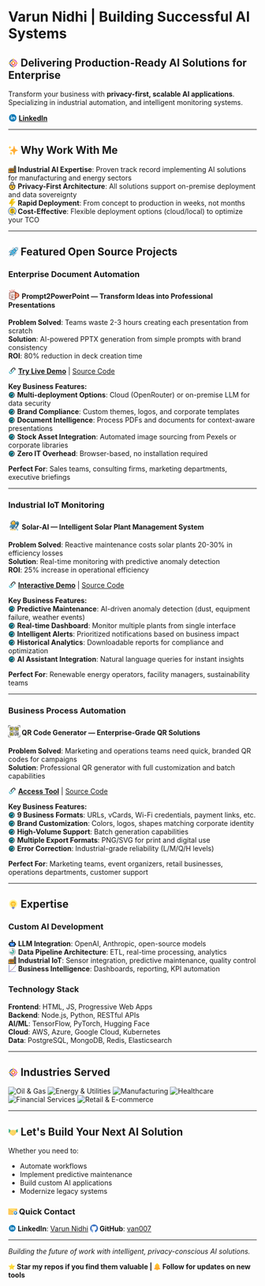 # Varun Nidhi | Building Successful AI Systems

## <img src="assets/readme-icons/target.svg" width="20" height="20" style="vertical-align: -3px;"> Delivering Production-Ready AI Solutions for Enterprise

Transform your business with **privacy-first, scalable AI applications**. Specializing in industrial automation, and intelligent monitoring systems.

**<img src="assets/readme-icons/linkedin.svg" width="18" height="18" style="vertical-align: -3px;"> <a href="https://www.linkedin.com/in/varunnidhi" target="_blank" rel="noopener noreferrer">LinkedIn</a>**

---

## <img src="assets/readme-icons/sparkle.svg" width="20" height="20" style="vertical-align: -3px;"> Why Work With Me

**<img src="assets/readme-icons/factory.svg" width="16" height="16" style="vertical-align: -2px;"> Industrial AI Expertise**: Proven track record implementing AI solutions for manufacturing and energy sectors  
**<img src="assets/readme-icons/lock.svg" width="16" height="16" style="vertical-align: -2px;"> Privacy-First Architecture**: All solutions support on-premise deployment and data sovereignty  
**<img src="assets/readme-icons/lightning.svg" width="16" height="16" style="vertical-align: -2px;"> Rapid Deployment**: From concept to production in weeks, not months  
**<img src="assets/readme-icons/dollar.svg" width="16" height="16" style="vertical-align: -2px;"> Cost-Effective**: Flexible deployment options (cloud/local) to optimize your TCO  

---

## <img src="assets/readme-icons/rocket.svg" width="20" height="20" style="vertical-align: -3px;"> Featured Open Source Projects

### **Enterprise Document Automation**
#### <img src="https://raw.githubusercontent.com/van007/Prompt2Powerpoint/543b8d271e387f5e77a322603eb088435ceaceca/assets/icon.png" width="24" height="24" style="vertical-align: -4px;"> Prompt2PowerPoint — Transform Ideas into Professional Presentations

**Problem Solved**: Teams waste 2-3 hours creating each presentation from scratch  
**Solution**: AI-powered PPTX generation from simple prompts with brand consistency  
**ROI**: 80% reduction in deck creation time

<img src="assets/readme-icons/link.svg" width="16" height="16" style="vertical-align: -2px;"> **<a href="https://van007.github.io/Prompt2Powerpoint/" target="_blank" rel="noopener noreferrer">Try Live Demo</a>** | <a href="https://github.com/van007/Prompt2Powerpoint" target="_blank" rel="noopener noreferrer">Source Code</a>

**Key Business Features:**  
<img src="assets/readme-icons/check.svg" width="14" height="14" style="vertical-align: -2px;"> **Multi-deployment Options**: Cloud (OpenRouter) or on-premise LLM for data security  
<img src="assets/readme-icons/check.svg" width="14" height="14" style="vertical-align: -2px;"> **Brand Compliance**: Custom themes, logos, and corporate templates  
<img src="assets/readme-icons/check.svg" width="14" height="14" style="vertical-align: -2px;"> **Document Intelligence**: Process PDFs and documents for context-aware presentations  
<img src="assets/readme-icons/check.svg" width="14" height="14" style="vertical-align: -2px;"> **Stock Asset Integration**: Automated image sourcing from Pexels or corporate libraries  
<img src="assets/readme-icons/check.svg" width="14" height="14" style="vertical-align: -2px;"> **Zero IT Overhead**: Browser-based, no installation required  

**Perfect For**: Sales teams, consulting firms, marketing departments, executive briefings

---

### **Industrial IoT Monitoring**
#### <img src="https://raw.githubusercontent.com/van007/Solar-AI/3475ff713a68e77fdb66b763f460a60efbf35c5d/assets/icon.png" width="24" height="24" style="vertical-align: -4px;"> Solar-AI — Intelligent Solar Plant Management System

**Problem Solved**: Reactive maintenance costs solar plants 20-30% in efficiency losses  
**Solution**: Real-time monitoring with predictive anomaly detection  
**ROI**: 25% increase in operational efficiency

<img src="assets/readme-icons/link.svg" width="16" height="16" style="vertical-align: -2px;"> **<a href="https://van007.github.io/Solar-AI/" target="_blank" rel="noopener noreferrer">Interactive Demo</a>** | <a href="https://github.com/van007/Solar-AI" target="_blank" rel="noopener noreferrer">Source Code</a>

**Key Business Features:**  
<img src="assets/readme-icons/check.svg" width="14" height="14" style="vertical-align: -2px;"> **Predictive Maintenance**: AI-driven anomaly detection (dust, equipment failure, weather events)  
<img src="assets/readme-icons/check.svg" width="14" height="14" style="vertical-align: -2px;"> **Real-time Dashboard**: Monitor multiple plants from single interface  
<img src="assets/readme-icons/check.svg" width="14" height="14" style="vertical-align: -2px;"> **Intelligent Alerts**: Prioritized notifications based on business impact  
<img src="assets/readme-icons/check.svg" width="14" height="14" style="vertical-align: -2px;"> **Historical Analytics**: Downloadable reports for compliance and optimization  
<img src="assets/readme-icons/check.svg" width="14" height="14" style="vertical-align: -2px;"> **AI Assistant Integration**: Natural language queries for instant insights  

**Perfect For**: Renewable energy operators, facility managers, sustainability teams

---

### **Business Process Automation**
#### <img src="https://raw.githubusercontent.com/van007/QR-Code-Generator/ec97176354243d2e10604ffbaaf94bad051f56df/assets/logo.png" width="24" height="24" style="vertical-align: -4px;"> QR Code Generator — Enterprise-Grade QR Solutions

**Problem Solved**: Marketing and operations teams need quick, branded QR codes for campaigns  
**Solution**: Professional QR generator with full customization and batch capabilities

<img src="assets/readme-icons/link.svg" width="16" height="16" style="vertical-align: -2px;"> **<a href="https://van007.github.io/QR-Code-Generator/" target="_blank" rel="noopener noreferrer">Access Tool</a>** | <a href="https://github.com/van007/QR-Code-Generator" target="_blank" rel="noopener noreferrer">Source Code</a>

**Key Business Features:**  
<img src="assets/readme-icons/check.svg" width="14" height="14" style="vertical-align: -2px;"> **9 Business Formats**: URLs, vCards, Wi-Fi credentials, payment links, etc.  
<img src="assets/readme-icons/check.svg" width="14" height="14" style="vertical-align: -2px;"> **Brand Customization**: Colors, logos, shapes matching corporate identity  
<img src="assets/readme-icons/check.svg" width="14" height="14" style="vertical-align: -2px;"> **High-Volume Support**: Batch generation capabilities  
<img src="assets/readme-icons/check.svg" width="14" height="14" style="vertical-align: -2px;"> **Multiple Export Formats**: PNG/SVG for print and digital use  
<img src="assets/readme-icons/check.svg" width="14" height="14" style="vertical-align: -2px;"> **Error Correction**: Industrial-grade reliability (L/M/Q/H levels)

**Perfect For**: Marketing teams, event organizers, retail businesses, operations departments, customer support

---

## <img src="assets/readme-icons/lightbulb.svg" width="20" height="20" style="vertical-align: -3px;"> Expertise

### **Custom AI Development**
<img src="assets/readme-icons/robot.svg" width="16" height="16" style="vertical-align: -2px;"> **LLM Integration**: OpenAI, Anthropic, open-source models  
<img src="assets/readme-icons/chart.svg" width="16" height="16" style="vertical-align: -2px;"> **Data Pipeline Architecture**: ETL, real-time processing, analytics  
<img src="assets/readme-icons/factory.svg" width="16" height="16" style="vertical-align: -2px;"> **Industrial IoT**: Sensor integration, predictive maintenance, quality control  
<img src="assets/readme-icons/trending.svg" width="16" height="16" style="vertical-align: -2px;"> **Business Intelligence**: Dashboards, reporting, KPI automation  

### **Technology Stack**  
**Frontend**: HTML, JS, Progressive Web Apps  
**Backend**: Node.js, Python, RESTful APIs  
**AI/ML**: TensorFlow, PyTorch, Hugging Face  
**Cloud**: AWS, Azure, Google Cloud, Kubernetes  
**Data**: PostgreSQL, MongoDB, Redis, Elasticsearch  

---

## <img src="assets/readme-icons/target.svg" width="20" height="20" style="vertical-align: -3px;"> Industries Served

![Oil & Gas](https://img.shields.io/badge/Oil_%26_Gas-FF6B6B?style=for-the-badge&logo=fossil&logoColor=white)
![Energy & Utilities](https://img.shields.io/badge/Energy_%26_Utilities-00D9FF?style=for-the-badge&logo=lightning&logoColor=white)
![Manufacturing](https://img.shields.io/badge/Manufacturing-4ECDC4?style=for-the-badge&logo=industry&logoColor=white)
![Healthcare](https://img.shields.io/badge/Healthcare-FF6B9D?style=for-the-badge&logo=health&logoColor=white)
![Financial Services](https://img.shields.io/badge/Financial_Services-7209B7?style=for-the-badge&logo=bank&logoColor=white)
![Retail & E-commerce](https://img.shields.io/badge/Retail_%26_E--commerce-F72585?style=for-the-badge&logo=shopping-cart&logoColor=white)

---

## <img src="assets/readme-icons/handshake.svg" width="20" height="20" style="vertical-align: -3px;"> Let's Build Your Next AI Solution

Whether you need to:
- Automate workflows
- Implement predictive maintenance
- Build custom AI applications
- Modernize legacy systems

### <img src="assets/readme-icons/envelope.svg" width="18" height="18" style="vertical-align: -3px;"> Quick Contact
**<img src="assets/readme-icons/linkedin.svg" width="16" height="16" style="vertical-align: -2px;"> LinkedIn**: <a href="https://www.linkedin.com/in/varunnidhi" target="_blank" rel="noopener noreferrer">Varun Nidhi</a>
**<img src="assets/readme-icons/github.svg" width="16" height="16" style="vertical-align: -2px;"> GitHub**: <a href="https://github.com/van007" target="_blank" rel="noopener noreferrer">van007</a>  

---

*Building the future of work with intelligent, privacy-conscious AI solutions.*

**<img src="assets/readme-icons/star.svg" width="14" height="14" style="vertical-align: -2px;"> Star my repos if you find them valuable | <img src="assets/readme-icons/bell.svg" width="14" height="14" style="vertical-align: -2px;"> Follow for updates on new tools**
